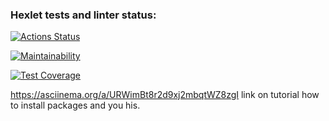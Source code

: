 ### Hexlet tests and linter status:
[![Actions Status](https://github.com/hsuez/python-project-49/actions/workflows/hexlet-check.yml/badge.svg)](https://github.com/hsuez/python-project-49/actions)

[![Maintainability](https://api.codeclimate.com/v1/badges/5e18598265227c42c4d9/maintainability)](https://codeclimate.com/github/hsuez/python-project-49/maintainability)

[![Test Coverage](https://api.codeclimate.com/v1/badges/5e18598265227c42c4d9/test_coverage)](https://codeclimate.com/github/hsuez/python-project-49/test_coverage)

https://asciinema.org/a/URWimBt8r2d9xj2mbqtWZ8zgI link on tutorial how to install packages and you his.
